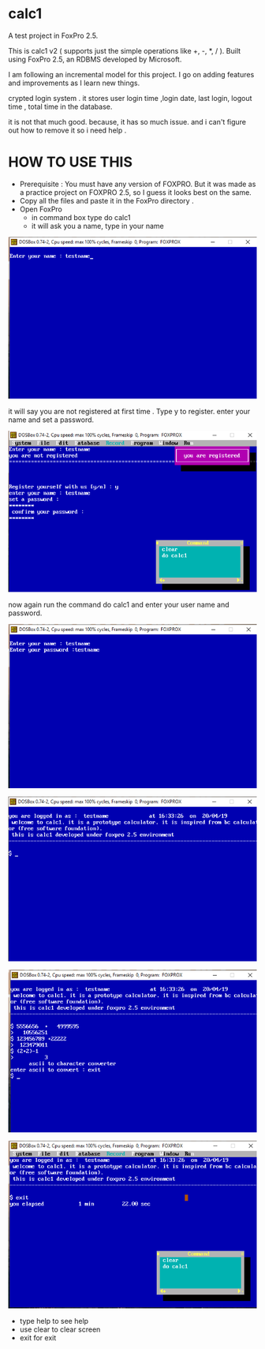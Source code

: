 # calc1
A test project in FoxPro 2.5. 

This is calc1 v2 ( supports just the simple operations like +, -, *, / ). 
Built using FoxPro 2.5, an RDBMS developed by Microsoft.

I am following an incremental model for this project. I go on adding features and improvements as I learn new things.

crypted login system . it stores user login time ,login date, last login, logout time , total time in the database.

it is not that much good. because, it has so much issue. and i can't figure out how to remove it so i need help .






# HOW TO USE THIS

* Prerequisite : You must have any version of FOXPRO. But it was made as a practice project on FOXPRO 2.5, so I guess it looks best on the same.
* Copy all the files and paste it in the FoxPro directory .
* Open FoxPro 
     * in command box type do calc1
     * it will ask you a name, type in your name

![enter name](/screenshots/Screenshot%20(167).png)

it will say you are not registered at first time . Type y to register. enter your name and set a password.

 ![alt text](/screenshots/Screenshot%20(169).png)
    
   now again run the command do calc1 and enter your user name and password. 

 ![alt text](/screenshots/Screenshot%20(170).png)
     
     
 ![alt text](/screenshots/Screenshot%20(171).png)


 ![alt text](/screenshots/Screenshot%20(172).png)
    
    
 ![alt text](/screenshots/Screenshot%20(173).png)

* type help to see help 
* use clear to clear screen 
* exit for exit

